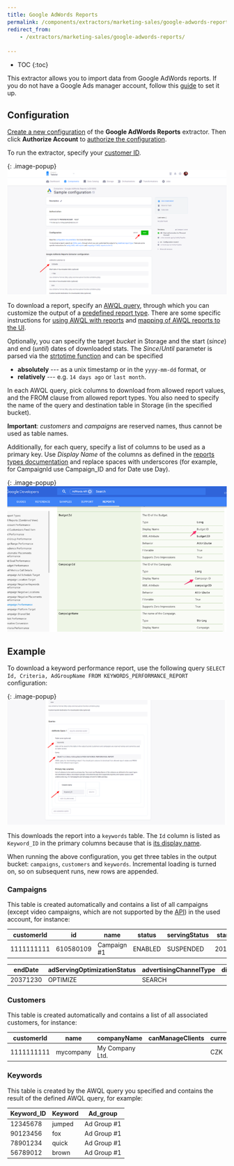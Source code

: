 ```yaml
---
title: Google AdWords Reports
permalink: /components/extractors/marketing-sales/google-adwords-reports/
redirect_from:
    - /extractors/marketing-sales/google-adwords-reports/

---
```


* TOC
{:toc}

This extractor allows you to import data from Google AdWords reports.
If you do not have a Google Ads manager account, follow this [guide](https://support.google.com/google-ads/answer/7459399?hl=en) to set it up.

## Configuration
[Create a new configuration](/components/#creating-component-configuration) of the **Google AdWords Reports** extractor.
Then click **Authorize Account** to [authorize the configuration](/components/#authorization). 

To run the extractor, specify your [customer ID](https://support.google.com/google-ads/answer/1704344?hl=en).

{: .image-popup}
![Screenshot - Customer configuration](/components/extractors/marketing-sales/google-adwords-reports/google-adwords-reports-1.png)

To download a report, specify an [AWQL query](https://developers.google.com/adwords/api/docs/guides/awql),
through which you can customize the output of a [predefined report type](https://developers.google.com/adwords/api/docs/appendix/reports). 
There are some specific instructions for 
[using AWQL with reports](https://developers.google.com/adwords/api/docs/guides/awql#using_awql_with_reports) and
[mapping of AWQL reports to the UI](https://developers.google.com/adwords/api/docs/guides/uireports).

Optionally, you can specify the target *bucket* in Storage and the start (*since*) and end (*until*) dates of downloaded stats. 
The *Since*/*Until* parameter is parsed via the [strtotime function](https://www.php.net/manual/en/function.strtotime.php) and 
can be specified

- **absolutely** --- as a unix timestamp or in the `yyyy-mm-dd` format, or
- **relatively** --- e.g. `14 days ago` or `last month`.

In each AWQL query, pick columns to download from allowed report values, and the FROM clause from allowed report types.
You also need to specify the name of the query and destination table in Storage (in the specified bucket). 

**Important**: *customers* and *campaigns* are reserved names, thus cannot be used as table names.

Additionally, for each query, specify a list of columns to be used as a primary key. 
Use *Display Name* of the columns as defined in the [reports types documentation](https://developers.google.com/adwords/api/docs/appendix/reports) and replace spaces with underscores 
(for example, for CampaignId use Campaign_ID and for Date use Day).

{: .image-popup}
![Screenshot - Report column names](/components/extractors/marketing-sales/google-adwords-reports/report_types.png)

## Example
To download a keyword performance report, use the following query `SELECT Id, Criteria, AdGroupName FROM KEYWORDS_PERFORMANCE_REPORT` configuration:

{: .image-popup}
![Screenshot - Query configuration](/components/extractors/marketing-sales/google-adwords-reports/google-adwords-reports-2.png)

This downloads the report into a `keywords` table. The `Id` column is listed as `Keyword_ID` in the primary columns 
because that is [its display name](https://developers.google.com/adwords/api/docs/appendix/reports/keywords-performance-report#id).

When running the above configuration, you get three tables in the output bucket:
`campaigns`, `customers` and `keywords`. Incremental loading is turned on, so on subsequent runs, new rows are appended.

### Campaigns
This table is created automatically and contains a list of all campaigns (except video campaigns, which are not 
supported by the [API](https://developers.google.com/adwords/api/docs/reference/v201809/CampaignService)) in the used account, for instance:

| customerId | id        | name        | status  | servingStatus | startDate |
|------------|-----------|-------------|---------|---------------|-----------|
| 1111111111 | 610580109 | Campaign #1 | ENABLED | SUSPENDED     | 20160614  |

| endDate  | adServingOptimizationStatus | advertisingChannelType | displaySelect |
|----------|-----------------------------|------------------------|---------------|
| 20371230 | OPTIMIZE                    | SEARCH                 |               |

### Customers 
This table is created automatically and contains a list of all associated customers, for instance:

| customerId | name      | companyName     | canManageClients | currencyCode | dateTimeZone  |
|------------|-----------|-----------------|------------------|--------------|---------------|
| 1111111111 | mycompany | My Company Ltd. |                  | CZK          | Europe/Prague |

### Keywords
This table is created by the AWQL query you specified and contains the result of the defined AWQL query, for example:

| Keyword_ID | Keyword | Ad_group    |
|------------|---------|-------------|
| 12345678   | jumped  | Ad Group #1 |
| 90123456   | fox     | Ad Group #1 |
| 78901234   | quick   | Ad Group #1 |
| 56789012   | brown   | Ad Group #1 |
